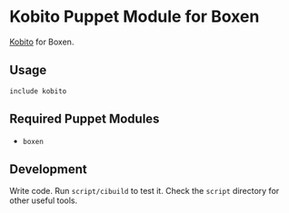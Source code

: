 # Kobito Puppet Module for Boxen

[Kobito](http://kobito.qiita.com/) for Boxen.

## Usage

```puppet
include kobito
```

## Required Puppet Modules

* `boxen`

## Development

Write code. Run `script/cibuild` to test it. Check the `script`
directory for other useful tools.

